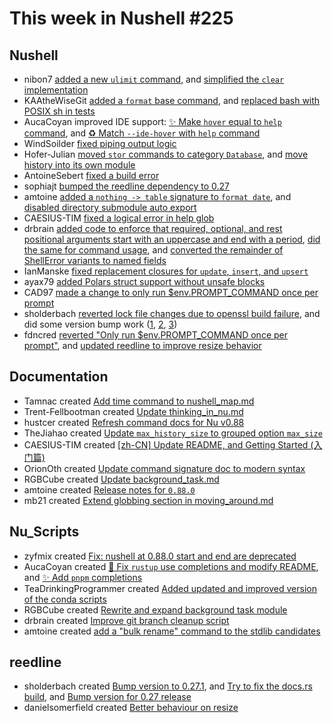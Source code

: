 # This week in Nushell #225


## Nushell

- nibon7 [added a new `ulimit` command](https://github.com/nushell/nushell/pull/11324), and [simplified the `clear` implementation](https://github.com/nushell/nushell/pull/11273)
- KAAtheWiseGit [added a `format` base command](https://github.com/nushell/nushell/pull/11334), and [replaced bash with POSIX sh in tests](https://github.com/nushell/nushell/pull/11293)
- AucaCoyan improved IDE support: [:sparkles: Make `hover` equal to `help` command](https://github.com/nushell/nushell/pull/11320), and [:recycle: Match `--ide-hover` with `help` command](https://github.com/nushell/nushell/pull/11284)
- WindSoilder [fixed piping output logic](https://github.com/nushell/nushell/pull/11317)
- Hofer-Julian [moved `stor` commands to category `Database`](https://github.com/nushell/nushell/pull/11315), and [move history into its own module](https://github.com/nushell/nushell/pull/11308)
- AntoineSebert [fixed a build error](https://github.com/nushell/nushell/pull/11302)
- sophiajt [bumped the reedline dependency to 0.27](https://github.com/nushell/nushell/pull/11299)
- amtoine [added a `nothing -> table` signature to `format date`](https://github.com/nushell/nushell/pull/11290), and [disabled directory submodule auto export](https://github.com/nushell/nushell/pull/11157)
- CAESIUS-TIM [fixed a logical error in help glob](https://github.com/nushell/nushell/pull/11286)
- drbrain [added code to enforce that required, optional, and rest positional arguments start with an uppercase and end with a period](https://github.com/nushell/nushell/pull/11285), [did the same for command usage](https://github.com/nushell/nushell/pull/11278), and [converted the remainder of ShellError variants to named fields](https://github.com/nushell/nushell/pull/11276)
- IanManske [fixed replacement closures for `update`, `insert`, and `upsert`](https://github.com/nushell/nushell/pull/11258)
- ayax79 [added Polars struct support without unsafe blocks](https://github.com/nushell/nushell/pull/11229)
- CAD97 [made a change to only run $env.PROMPT_COMMAND once per prompt](https://github.com/nushell/nushell/pull/10986)
- sholderbach [reverted lock file changes due to openssl build failure](https://github.com/nushell/nushell/pull/11328), and did some version bump work ([1](https://github.com/nushell/nushell/pull/11333), [2](https://github.com/nushell/nushell/pull/11303), [3](https://github.com/nushell/nushell/pull/11298))
- fdncred [reverted "Only run $env.PROMPT_COMMAND once per prompt"](https://github.com/nushell/nushell/pull/11340), and [updated reedline to improve resize behavior](https://github.com/nushell/nushell/pull/11339)

## Documentation

- Tamnac created [Add time command to nushell_map.md](https://github.com/nushell/nushell.github.io/pull/1173)
- Trent-Fellbootman created [Update thinking_in_nu.md](https://github.com/nushell/nushell.github.io/pull/1172)
- hustcer created [Refresh command docs for Nu v0.88](https://github.com/nushell/nushell.github.io/pull/1171)
- TheJiahao created [Update `max_history_size` to grouped option `max_size`](https://github.com/nushell/nushell.github.io/pull/1170)
- CAESIUS-TIM created [[zh-CN] Update README, and Getting Started (入门篇)](https://github.com/nushell/nushell.github.io/pull/1168)
- OrionOth created [Update command signature doc to modern syntax](https://github.com/nushell/nushell.github.io/pull/1167)
- RGBCube created [Update background_task.md](https://github.com/nushell/nushell.github.io/pull/1166)
- amtoine created [Release notes for `0.88.0`](https://github.com/nushell/nushell.github.io/pull/1146)
- mb21 created [Extend globbing section in moving_around.md](https://github.com/nushell/nushell.github.io/pull/1125)

## Nu_Scripts

- zyfmix created [Fix: nushell at 0.88.0 start and end are deprecated](https://github.com/nushell/nu_scripts/pull/698)
- AucaCoyan created [:bug: Fix `rustup` use completions and modify README](https://github.com/nushell/nu_scripts/pull/696), and [:sparkles: Add `pnpm` completions](https://github.com/nushell/nu_scripts/pull/692)
- TeaDrinkingProgrammer created [Added updated and improved version of the conda scripts](https://github.com/nushell/nu_scripts/pull/694)
- RGBCube created [Rewrite and expand background task module](https://github.com/nushell/nu_scripts/pull/691)
- drbrain created [Improve git branch cleanup script](https://github.com/nushell/nu_scripts/pull/685)
- amtoine created [add a "bulk rename" command to the stdlib candidates](https://github.com/nushell/nu_scripts/pull/643)

## reedline

- sholderbach created [Bump version to 0.27.1](https://github.com/nushell/reedline/pull/683), and [Try to fix the docs.rs build](https://github.com/nushell/reedline/pull/682), and [Bump version for 0.27 release](https://github.com/nushell/reedline/pull/681)
- danielsomerfield created [Better behaviour on resize](https://github.com/nushell/reedline/pull/675)
